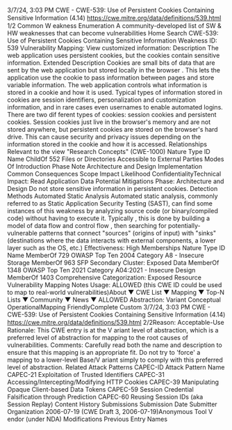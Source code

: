 3/7/24, 3:03 PM CWE - CWE-539: Use of Persistent Cookies Containing Sensitive Information (4.14)
https://cwe.mitre.org/data/deﬁnitions/539.html 1/2
Common W eakness Enumeration
A community-developed list of SW & HW weaknesses that can become
vulnerabilities
Home Search
CWE-539: Use of Persistent Cookies Containing Sensitive Information
Weakness ID: 539
Vulnerability Mapping: 
View customized information:
 Description
The web application uses persistent cookies, but the cookies contain sensitive information.
 Extended Description
Cookies are small bits of data that are sent by the web application but stored locally in the browser . This lets the application use the
cookie to pass information between pages and store variable information. The web application controls what information is stored in a
cookie and how it is used. Typical types of information stored in cookies are session identifiers, personalization and customization
information, and in rare cases even usernames to enable automated logins. There are two dif ferent types of cookies: session cookies
and persistent cookies. Session cookies just live in the browser's memory and are not stored anywhere, but persistent cookies are
stored on the browser's hard drive. This can cause security and privacy issues depending on the information stored in the cookie and
how it is accessed.
 Relationships
 Relevant to the view "Research Concepts" (CWE-1000)
Nature Type ID Name
ChildOf 552 Files or Directories Accessible to External Parties
 Modes Of Introduction
Phase Note
Architecture and Design
Implementation
 Common Consequences
Scope Impact Likelihood
ConfidentialityTechnical Impact: Read Application Data
 Potential Mitigations
Phase: Architecture and Design
Do not store sensitive information in persistent cookies.
 Detection Methods
Automated Static Analysis
Automated static analysis, commonly referred to as Static Application Security Testing (SAST), can find some instances of this
weakness by analyzing source code (or binary/compiled code) without having to execute it. Typically , this is done by building a
model of data flow and control flow , then searching for potentially-vulnerable patterns that connect "sources" (origins of input)
with "sinks" (destinations where the data interacts with external components, a lower layer such as the OS, etc.)
Effectiveness: High
 Memberships
Nature Type ID Name
MemberOf 729 OWASP Top Ten 2004 Category A8 - Insecure Storage
MemberOf 963 SFP Secondary Cluster: Exposed Data
MemberOf 1348 OWASP Top Ten 2021 Category A04:2021 - Insecure Design
MemberOf 1403 Comprehensive Categorization: Exposed Resource
 Vulnerability Mapping Notes
Usage: ALLOWED (this CWE ID could be used to map to real-world vulnerabilities)About ▼ CWE List ▼ Mapping ▼ Top-N Lists ▼ Community ▼ News ▼
ALLOWED
Abstraction: Variant
Conceptual OperationalMapping
FriendlyComplete Custom
3/7/24, 3:03 PM CWE - CWE-539: Use of Persistent Cookies Containing Sensitive Information (4.14)
https://cwe.mitre.org/data/deﬁnitions/539.html 2/2Reason: Acceptable-Use
Rationale:
This CWE entry is at the V ariant level of abstraction, which is a preferred level of abstraction for mapping to the root causes of
vulnerabilities.
Comments:
Carefully read both the name and description to ensure that this mapping is an appropriate fit. Do not try to 'force' a mapping to a
lower-level Base/V ariant simply to comply with this preferred level of abstraction.
 Related Attack Patterns
CAPEC-ID Attack Pattern Name
CAPEC-21 Exploitation of Trusted Identifiers
CAPEC-31 Accessing/Intercepting/Modifying HTTP Cookies
CAPEC-39 Manipulating Opaque Client-based Data Tokens
CAPEC-59 Session Credential Falsification through Prediction
CAPEC-60 Reusing Session IDs (aka Session Replay)
 Content History
 Submissions
Submission Date Submitter Organization
2006-07-19
(CWE Draft 3, 2006-07-19)Anonymous Tool V endor (under NDA)
 Modifications
 Previous Entry Names